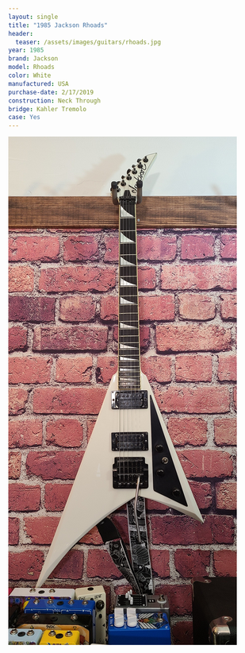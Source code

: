 ```yaml
---
layout: single
title: "1985 Jackson Rhoads"
header:
  teaser: /assets/images/guitars/rhoads.jpg
year: 1985
brand: Jackson
model: Rhoads
color: White
manufactured: USA
purchase-date: 2/17/2019
construction: Neck Through
bridge: Kahler Tremolo
case: Yes
---
```

![header](/assets/images/guitars/rhoads.jpg)
